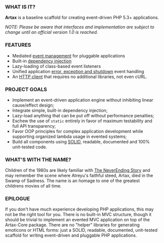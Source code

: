 ### WHAT IS IT?

**Artax** is a baseline scaffold for creating event-driven PHP 5.3+ applications.

*NOTE: Please be aware that interfaces and implementation are subject to
change until an official version 1.0 is reached.*

### FEATURES

* Mediated [event management][wiki-events] for pluggable applications
* Built-in [dependency injection][wiki-dic]
* Lazy-loading of class-based event listeners
* Unified application [error, exception and shutdown][wiki-errors] event handling
* An [HTTP client][http-client] that requires no additional libraries, not even cURL.

### PROJECT GOALS

* Implement an event-driven application engine without inhibiting linear
cause/effect design;
* Integrate simple, built-in dependency injection;
* Lazy-load anything that can be put off without performance penalties;
* Eschew the use of `static` entirely in favor of maximum testability and 
full API transparency;
* Favor OOP principles for complex application development while supporting
organized lambda usage in evented systems;
* Build all components using [SOLID][solid], readable, documented and 100% 
unit-tested code.

### WHAT'S WITH THE NAME?

Children of the 1980s are likely familiar with [The NeverEnding Story][neverending] 
and may remember the scene where Atreyu's faithful steed, Artax, died in the Swamp
of Sadness. The name is an homage to one of the greatest childrens movies of all
time.

### EPILOGUE

If you don't have much experience developing PHP applications, this may not be
the right tool for you. There is no built-in MVC structure, though it should be
trivial to implement an evented MVC application on top of the Artax-Core
package. There are no "helper" libraries for generating emoticons or HTML
forms: just a SOLID, readable, documented, unit-tested scaffold for writing
event-driven and pluggable PHP applications.

[solid]: http://en.wikipedia.org/wiki/SOLID_(object-oriented_design) "S.O.L.I.D."
[neverending]: http://www.imdb.com/title/tt0088323/ "The NeverEnding Story"
[wiki-events]: https://github.com/rdlowrey/Artax/wiki/Event-Management
[wiki-dic]: https://github.com/rdlowrey/Artax/wiki/Dependency-Injection
[wiki-errors]: https://github.com/rdlowrey/Artax/wiki/Error-Management
[http-client]: https://github.com/rdlowrey/Artax/wiki/HTTP-Client